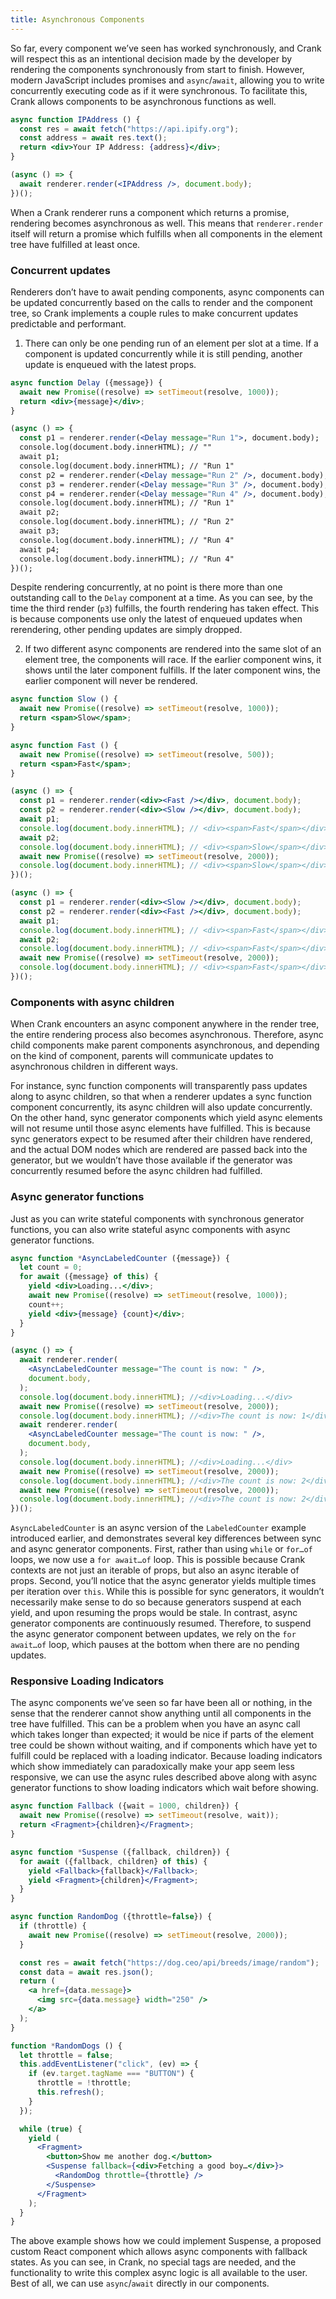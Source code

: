 ```yaml
---
title: Asynchronous Components
---
```


So far, every component we’ve seen has worked synchronously, and Crank will respect this as an intentional decision made by the developer by rendering the components synchronously from start to finish. However, modern JavaScript includes promises and `async`/`await`, allowing you to write concurrently executing code as if it were synchronous. To facilitate this, Crank allows components to be asynchronous functions as well.

```jsx
async function IPAddress () {
  const res = await fetch("https://api.ipify.org");
  const address = await res.text();
  return <div>Your IP Address: {address}</div>;
}

(async () => {
  await renderer.render(<IPAddress />, document.body);
})();
```

When a Crank renderer runs a component which returns a promise, rendering becomes asynchronous as well. This means that `renderer.render` itself will return a promise which fulfills when all components in the element tree have fulfilled at least once.

### Concurrent updates
Renderers don’t have to await pending components, async components can be updated concurrently based on the calls to render and the component tree, so Crank implements a couple rules to make concurrent updates predictable and performant.

1. There can only be one pending run of an element per slot at a time. If a component is updated concurrently while it is still pending, another update is enqueued with the latest props.

```jsx
async function Delay ({message}) {
  await new Promise((resolve) => setTimeout(resolve, 1000));
  return <div>{message}</div>;
}

(async () => {
  const p1 = renderer.render(<Delay message="Run 1">, document.body);
  console.log(document.body.innerHTML); // ""
  await p1;
  console.log(document.body.innerHTML); // "Run 1"
  const p2 = renderer.render(<Delay message="Run 2" />, document.body);
  const p3 = renderer.render(<Delay message="Run 3" />, document.body);
  const p4 = renderer.render(<Delay message="Run 4" />, document.body);
  console.log(document.body.innerHTML); // "Run 1"
  await p2;
  console.log(document.body.innerHTML); // "Run 2"
  await p3;
  console.log(document.body.innerHTML); // "Run 4"
  await p4;
  console.log(document.body.innerHTML); // "Run 4"
})();
```

Despite rendering concurrently, at no point is there more than one outstanding call to the `Delay` component at a time. As you can see, by the time the third render (`p3`) fulfills, the fourth rendering has taken effect. This is because components use only the latest of enqueued updates when rerendering, other pending updates are simply dropped.

2. If two different async components are rendered into the same slot of an element tree, the components will race. If the earlier component wins, it shows until the later component fulfills. If the later component wins, the earlier component will never be rendered.

```jsx
async function Slow () {
  await new Promise((resolve) => setTimeout(resolve, 1000));
  return <span>Slow</span>;
}

async function Fast () {
  await new Promise((resolve) => setTimeout(resolve, 500));
  return <span>Fast</span>;
}

(async () => {
  const p1 = renderer.render(<div><Fast /></div>, document.body);
  const p2 = renderer.render(<div><Slow /></div>, document.body);
  await p1;
  console.log(document.body.innerHTML); // <div><span>Fast</span></div>
  await p2;
  console.log(document.body.innerHTML); // <div><span>Slow</span></div>
  await new Promise((resolve) => setTimeout(resolve, 2000));
  console.log(document.body.innerHTML); // <div><span>Slow</span></div>
})();

(async () => {
  const p1 = renderer.render(<div><Slow /></div>, document.body);
  const p2 = renderer.render(<div><Fast /></div>, document.body);
  await p1;
  console.log(document.body.innerHTML); // <div><span>Fast</span></div>
  await p2;
  console.log(document.body.innerHTML); // <div><span>Fast</span></div>
  await new Promise((resolve) => setTimeout(resolve, 2000));
  console.log(document.body.innerHTML); // <div><span>Fast</span></div>
})();
```

### Components with async children 
When Crank encounters an async component anywhere in the render tree, the entire rendering process also becomes asynchronous. Therefore, async child components make parent components asynchronous, and depending on the kind of component, parents will communicate updates to asynchronous children in different ways.

For instance, sync function components will transparently pass updates along to async children, so that when a renderer updates a sync function component concurrently, its async children will also update concurrently. On the other hand, sync generator components which yield async elements will not resume until those async elements have fulfilled. This is because sync generators expect to be resumed after their children have rendered, and the actual DOM nodes which are rendered are passed back into the generator, but we wouldn’t have those available if the generator was concurrently resumed before the async children had fulfilled.

### Async generator functions
Just as you can write stateful components with synchronous generator functions, you can also write stateful async components with async generator functions.

```jsx
async function *AsyncLabeledCounter ({message}) { 
  let count = 0;
  for await ({message} of this) {
    yield <div>Loading...</div>;
    await new Promise((resolve) => setTimeout(resolve, 1000));
    count++;
    yield <div>{message} {count}</div>;
  }
}

(async () => {
  await renderer.render(
    <AsyncLabeledCounter message="The count is now: " />,
    document.body,
  );
  console.log(document.body.innerHTML); //<div>Loading...</div>
  await new Promise((resolve) => setTimeout(resolve, 2000));
  console.log(document.body.innerHTML); //<div>The count is now: 1</div>
  await renderer.render(
    <AsyncLabeledCounter message="The count is now: " />,
    document.body,
  );
  console.log(document.body.innerHTML); //<div>Loading...</div>
  await new Promise((resolve) => setTimeout(resolve, 2000));
  console.log(document.body.innerHTML); //<div>The count is now: 2</div>
  await new Promise((resolve) => setTimeout(resolve, 2000));
  console.log(document.body.innerHTML); //<div>The count is now: 2</div>
})();
```

`AsyncLabeledCounter` is an async version of the `LabeledCounter` example introduced earlier, and demonstrates several key differences between sync and async generator components. First, rather than using `while` or `for…of` loops, we now use a `for await…of` loop. This is possible because Crank contexts are not just an iterable of props, but also an async iterable of props. Second, you’ll notice that the async generator yields multiple times per iteration over `this`. While this is possible for sync generators, it wouldn’t necessarily make sense to do so because generators suspend at each yield, and upon resuming the props would be stale. In contrast, async generator components are continuously resumed. Therefore, to suspend the async generator component between updates, we rely on the `for await…of` loop, which pauses at the bottom when there are no pending updates.

### Responsive Loading Indicators
The async components we’ve seen so far have been all or nothing, in the sense that the renderer cannot show anything until all components in the tree have fulfilled. This can be a problem when you have an async call which takes longer than expected; it would be nice if parts of the element tree could be shown without waiting, and if components which have yet to fulfill could be replaced with a loading indicator. Because loading indicators which show immediately can paradoxically make your app seem less responsive, we can use the async rules described above along with async generator functions to show loading indicators which wait before showing.

```jsx
async function Fallback ({wait = 1000, children}) {
  await new Promise((resolve) => setTimeout(resolve, wait));
  return <Fragment>{children}</Fragment>;
}

async function *Suspense ({fallback, children}) {
  for await ({fallback, children} of this) {
    yield <Fallback>{fallback}</Fallback>;
    yield <Fragment>{children}</Fragment>;
  }
}

async function RandomDog ({throttle=false}) {
  if (throttle) {
    await new Promise((resolve) => setTimeout(resolve, 2000));
  }

  const res = await fetch("https://dog.ceo/api/breeds/image/random");
  const data = await res.json();
  return (
    <a href={data.message}>
      <img src={data.message} width="250" />
    </a>
  );
}

function *RandomDogs () {
  let throttle = false;
  this.addEventListener("click", (ev) => {
    if (ev.target.tagName === "BUTTON") {
      throttle = !throttle;
      this.refresh();
    }
  });

  while (true) {
    yield (
      <Fragment>
        <button>Show me another dog.</button>
        <Suspense fallback={<div>Fetching a good boy…</div>}>
          <RandomDog throttle={throttle} />
        </Suspense>
      </Fragment>
    );
  }
}
```

The above example shows how we could implement Suspense, a proposed custom React component which allows async components with fallback states. As you can see, in Crank, no special tags are needed, and the functionality to write this complex async logic is all available to the user. Best of all, we can use `async`/`await` directly in our components.
